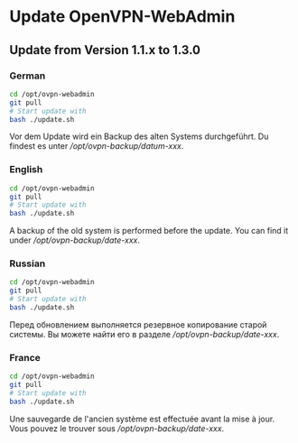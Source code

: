 # Update OpenVPN-WebAdmin

## Update from Version 1.1.x to 1.3.0

### German

````bash
cd /opt/ovpn-webadmin
git pull
# Start update with
bash ./update.sh
````

Vor dem Update wird ein Backup des alten Systems durchgeführt. Du findest es unter _/opt/ovpn-backup/datum-xxx_.

### English

````bash
cd /opt/ovpn-webadmin
git pull
# Start update with
bash ./update.sh
````

A backup of the old system is performed before the update. You can find it under _/opt/ovpn-backup/date-xxx_.

### Russian

````bash
cd /opt/ovpn-webadmin
git pull
# Start update with
bash ./update.sh
````

Перед обновлением выполняется резервное копирование старой системы. Вы можете найти его в разделе _/opt/ovpn-backup/date-xxx_.

### France

````bash
cd /opt/ovpn-webadmin
git pull
# Start update with
bash ./update.sh
````

Une sauvegarde de l'ancien système est effectuée avant la mise à jour. Vous pouvez le trouver sous _/opt/ovpn-backup/date-xxx_.

